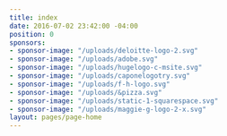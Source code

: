 ```yaml
---
title: index
date: 2016-07-02 23:42:00 -04:00
position: 0
sponsors:
- sponsor-image: "/uploads/deloitte-logo-2.svg"
- sponsor-image: "/uploads/adobe.svg"
- sponsor-image: "/uploads/hugelogo-c-msite.svg"
- sponsor-image: "/uploads/caponelogotry.svg"
- sponsor-image: "/uploads/f-h-logo.svg"
- sponsor-image: "/uploads/&pizza.svg"
- sponsor-image: "/uploads/static-1-squarespace.svg"
- sponsor-image: "/uploads/maggie-g-logo-2-x.svg"
layout: pages/page-home
---
```


